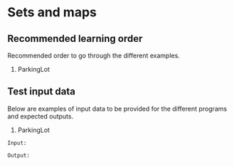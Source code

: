 # Sets and maps

## Recommended learning order

Recommended order to go through the different examples.

1. ParkingLot

## Test input data

Below are examples of input data to be provided for the different programs and expected outputs.

1. ParkingLot

```
Input:

Output:

```
